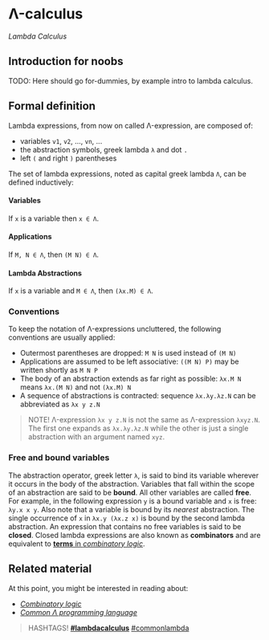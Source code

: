 # Λ-calculus

_Lambda Calculus_

## Introduction for noobs

TODO: Here should go for-dummies, by example intro to lambda calculus. 

## Formal definition

Lambda expressions, from now on called Λ-expression, are composed of:

* variables `v1`, `v2`, ..., `vn`, ...
* the abstraction symbols, greek lambda `λ` and dot `.`
* left `(` and right `)` parentheses

The set of lambda expressions, noted as capital greek lambda `Λ`, can be defined inductively:

#### Variables

If `x` is a variable then `x ∈ Λ`.

#### Applications

If `M, N ∈ Λ`, then `(M N) ∈ Λ`.

#### Lambda Abstractions

If `x` is a variable and `M ∈ Λ`, then `(λx.M) ∈ Λ`.

### Conventions

To keep the notation of Λ-expressions uncluttered, the following conventions are usually applied:

* Outermost parentheses are dropped: `M N` is used instead of `(M N)`
* Applications are assumed to be left associative: `((M N) P)` may be written shortly as `M N P` 
* The body of an abstraction extends as far right as possible: `λx.M N` means `λx.(M N)` and not `(λx.M) N`
* A sequence of abstractions is contracted: sequence `λx.λy.λz.N` can be abbreviated as `λx y z.N`

> NOTE! Λ-expression `λx y z.N` is not the same as Λ-expression `λxyz.N`. The first one expands as `λx.λy.λz.N` while the other is just a single abstraction with an argument named `xyz`.

### Free and bound variables

The abstraction operator, greek letter `λ`, is said to bind its variable wherever it occurs in the body of the abstraction. Variables that fall within the scope of an abstraction are said to be **bound**. All other variables are called **free**. For example, in the following expression `y` is a bound variable and `x` is free: `λy.x x y`. Also note that a variable is bound by its _nearest_ abstraction. The single occurrence of `x` in `λx.y (λx.z x)` is bound by the second lambda abstraction. An expression that contains no free variables is said to be **closed**. Closed lambda expressions are also known as **combinators** and are equivalent to [**terms** in _combinatory logic_](./combinatory-logic#terms).

## Related material

At this point, you might be interested in reading about:

* [_Combinatory logic_](./combinatory-logic)
* [_Common Λ programming language_](./common-lambda)

> HASHTAGS! [**#lambdacalculus**](/hashtag/lambdacalculus) [#commonlambda](/hashtag/commonlambda)
